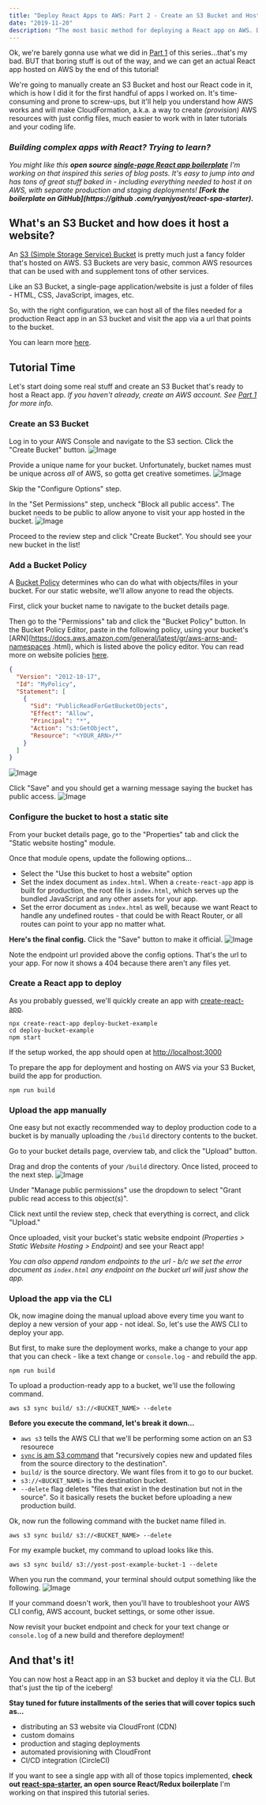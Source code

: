 ```yaml
---
title: "Deploy React Apps to AWS: Part 2 - Create an S3 Bucket and Host a React App Manually"
date: "2019-11-20"
description: "The most basic method for deploying a React app on AWS. Doing it manually will help you understand automation later!"
---
```


Ok, we're barely gonna use what we did in [Part 1](http://localhost:8000/setup-aws-cli/) of this series...that's my
bad. BUT that boring stuff is out of the way, and we can get an actual React app hosted on AWS by the end of this
tutorial!

We're going to manually create an S3 Bucket and host our React code in it, which is how I did it for the first
handful of apps I worked on. It's time-consuming and prone to screw-ups, but it'll help you understand how AWS works and
will make CloudFormation, a.k.a. a way to create _(provision)_ AWS resources with just config files, much easier to work
with in later tutorials and your coding life.

### _Building complex apps with React? Trying to learn?_

_You might like this **open source [single-page React app boilerplate](https://github.com/ryanjyost/react-spa-starter)**
I'm working on that inspired this series
of blog
posts. It's easy to jump into and has tons of great stuff baked in - including everything needed to host it
on AWS, with separate production and staging deployments!_ **_[Fork the boilerplate on GitHub](https://github
.com/ryanjyost/react-spa-starter)._**

## What's an S3 Bucket and how does it host a website?

An [S3 (Simple Storage Service) Bucket](https://docs.aws.amazon.com/AmazonS3/latest/dev/UsingBucket.html) is pretty
much just a fancy folder that's hosted on AWS. S3 Buckets are very basic, common AWS resources that can be used with
and supplement tons of other services.

Like an S3 Bucket, a single-page application/website is just a folder of files - HTML, CSS,
JavaScript, images, etc.

So, with the right configuration, we can host all of the files needed for a production React
app in an S3 bucket and visit the app via a url that points to the bucket.

You can learn more [here](https://docs.aws.amazon.com/AmazonS3/latest/dev/WebsiteHosting.html).

## Tutorial Time

Let's start doing some real stuff and create an S3 Bucket that's ready to host a React app. _If you haven't already,
create an AWS account. See [Part 1](http://localhost:8000/setup-aws-cli/) for more info._

### Create an S3 Bucket

Log in to your AWS Console and navigate to the S3 section. Click the "Create Bucket" button.
![Image](https://yosts-posts.s3.amazonaws.com/post2_createBucketButton.png)

Provide a unique name for your bucket. Unfortunately, bucket names must be unique across _all_ of AWS, so gotta get
creative sometimes.
![Image](https://yosts-posts.s3.amazonaws.com/post2_createBucketStep1.png)

Skip the "Configure Options" step.

In the "Set Permissions" step, uncheck "Block all public access". The bucket needs to be public to allow anyone
to visit your app hosted in the bucket.
![Image](https://yosts-posts.s3.amazonaws.com/post2_createBucketStep3.png)

Proceed to the review step and click "Create Bucket". You should see your new bucket in the list!

### Add a Bucket Policy

A [Bucket Policy](https://docs.aws.amazon.com/AmazonS3/latest/dev/example-bucket-policies.html) determines who can do
what with objects/files in your bucket. For our static website, we'll allow anyone to read the objects.

First, click your bucket name to navigate to the bucket details page.

Then go to the "Permissions" tab and click the "Bucket Policy" button. In the Bucket Policy Editor, paste in the
following policy, using your bucket's [ARN](https://docs.aws.amazon.com/general/latest/gr/aws-arns-and-namespaces
.html), which is listed above the policy editor. You can read more on website policies [here](https://docs.aws.amazon.com/AmazonS3/latest/dev/WebsiteAccessPermissionsReqd.html).

```json
{
  "Version": "2012-10-17",
  "Id": "MyPolicy",
  "Statement": [
    {
      "Sid": "PublicReadForGetBucketObjects",
      "Effect": "Allow",
      "Principal": "*",
      "Action": "s3:GetObject",
      "Resource": "<YOUR_ARN>/*"
    }
  ]
}
```

![Image](https://yosts-posts.s3.amazonaws.com/post2_policyEditor.png)

Click "Save" and you should get a warning message saying the bucket has public access.
![Image](https://yosts-posts.s3.amazonaws.com/post2_policyWarning.png)

### Configure the bucket to host a static site

From your bucket details page, go to the "Properties" tab and click the "Static website hosting" module.

Once that module opens, update the following options...

- Select the "Use this bucket to host a website" option
- Set the index document as `index.html`. When a `create-react-app` app is built for production, the root file is
  `index.html`, which serves up the bundled JavaScript and any other assets for your app.
- Set the error document as `index.html` as well, because we want React to handle any undefined routes - that could
  be with React Router, or all routes can point to your app no matter what.

**Here's the final config.** Click the "Save" button to make it official.
![Image](https://yosts-posts.s3.amazonaws.com/post2_staticConfig.png)

Note the endpoint url provided above the config options. That's the url to your app.
For now it shows a 404 because there aren't any files yet.

### Create a React app to deploy

As you probably guessed, we'll quickly create an app with [create-react-app](https://github.com/facebook/create-react-app).

```dotenv
npx create-react-app deploy-bucket-example
cd deploy-bucket-example
npm start
```

If the setup worked, the app should open at [http://localhost:3000](http://localhost:3000)

To prepare the app for deployment and hosting on AWS via your S3 Bucket, build the app for production.

```dotenv
npm run build
```

### Upload the app manually

One easy but not exactly recommended way to deploy production code to a bucket is by manually uploading the
`/build` directory contents to the bucket.

Go to your bucket details page, overview tab, and click the "Upload" button.

Drag and drop the contents of your `/build` directory. Once listed, proceed to the next step.
![Image](https://yosts-posts.s3.amazonaws.com/post2_uploadManually.png)

Under "Manage public permissions" use the dropdown to select "Grant public read access to this object(s)".

Click next until the review step, check that everything is correct, and click "Upload."

Once uploaded, visit your bucket's static website endpoint _(Properties > Static Website Hosting > Endpoint)_ and see
your React app!

_You can also append random endpoints to the url - b/c we set the error document as `index.html`
any endpoint on the bucket url will just show the app._

### Upload the app via the CLI

Ok, now imagine doing the manual upload above every time you want to deploy a new version of your app - not ideal. So, let's use the AWS CLI to deploy your app.

But first, to make sure the deployment works, make a change to your app that you can check - like a text change or `console.log` - and rebuild the app.

```dotenv
npm run build
```

To upload a production-ready app to a bucket, we'll use the following command.

```dotenv
aws s3 sync build/ s3://<BUCKET_NAME> --delete
```

**Before you execute the command, let's break it down...**

- `aws s3` tells the AWS CLI that we'll be performing some action on an S3 resourece
- [`sync` is am S3 command](https://docs.aws.amazon.com/cli/latest/reference/s3/sync.html) that "recursively copies new and updated files from the source directory to the destination".
- `build/` is the source directory. We want files from it to go to our bucket.
- `s3://<BUCKET_NAME>` is the destination bucket.
- `--delete` flag deletes "files that exist in the destination but not in the source". So it basically resets the
  bucket before uploading a new production build.

Ok, now run the following command with the bucket name filled in.

```dotenv
aws s3 sync build/ s3://<BUCKET_NAME> --delete
```

For my example bucket, my command to upload looks like this.

```dotenv
aws s3 sync build/ s3://yost-post-example-bucket-1 --delete
```

When you run the command, your terminal should output something like the following.
![Image](https://yosts-posts.s3.amazonaws.com/post2_uploadOutput.png)

If your command doesn't work, then you'll have to troubleshoot your AWS CLI config, AWS account, bucket settings, or some other issue.

Now revisit your bucket endpoint and check for your text change or `console.log` of a new build and therefore deployment!

## And that's it!

You can now host a React app in an S3 bucket and deploy it via the CLI. But that's just the tip of the iceberg!

**Stay tuned for future installments of the series that will cover topics such as...**

- distributing an S3 website via CloudFront (CDN)
- custom domains
- production and staging deployments
- automated provisioning with CloudFront
- CI/CD integration (CircleCI)

If you want to see a single app with all of those topics implemented, **check out [react-spa-starter](https://github.com/ryanjyost/react-spa-starter), an open source React/Redux boilerplate** I'm working on that inspired this
tutorial series.
